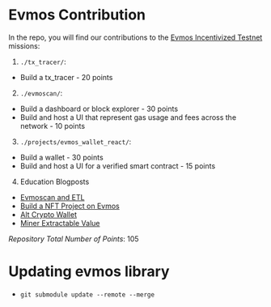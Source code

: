 # Evmos Contribution
In the repo, you will find our contributions to the [Evmos Incentivized Testnet](https://evmos.blog/evmos-incentivized-testnet-event-the-mars-meteor-missions-bbbb7ffa1b7c) missions:
1. `./tx_tracer/`:
- Build a tx_tracer - 20 points

2. `./evmoscan/`:
- Build a dashboard or block explorer - 30 points
- Build and host a UI that represent gas usage and fees across the network - 10 points

3. `./projects/evmos_wallet_react/`:
- Build a wallet - 30 points
- Build and host a UI for a verified smart contract - 15 points

4. Education Blogposts
- [Evmoscan and ETL](https://www.onlyalt.com/blog/evmoscan-and-etl)
- [Build a NFT Project on Evmos](https://www.onlyalt.com/blog/alt-otters-nft-project-on-evmos)
- [Alt Crypto Wallet](https://www.onlyalt.com/blog/alt-crypto-wallet)
- [Miner Extractable Value](https://www.onlyalt.com/blog/mev-miner-extractable-value)

*Repository Total Number of Points*: 105

# Updating evmos library
- `git submodule update --remote --merge`
